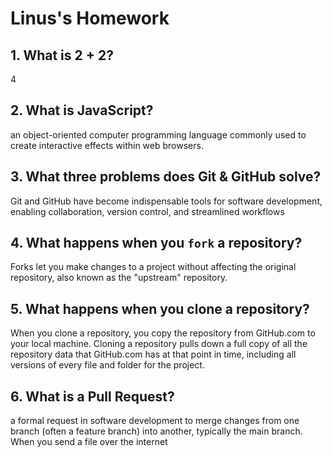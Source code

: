 # Linus's Homework

## 1. What is 2 + 2?

4

## 2. What is JavaScript?

an object-oriented computer programming language commonly used to create interactive effects within web browsers.

## 3. What three problems does Git & GitHub solve?

 Git and GitHub have become indispensable tools for software development, enabling collaboration, version control, and streamlined workflows


## 4. What happens when you `fork` a repository?

Forks let you make changes to a project without affecting the original repository, also known as the "upstream" repository.

## 5. What happens when you clone a repository?

When you clone a repository, you copy the repository from GitHub.com to your local machine. Cloning a repository pulls down a full copy of all the repository data that GitHub.com has at that point in time, including all versions of every file and folder for the project.

## 6. What is a Pull Request?
a formal request in software development to merge changes from one branch (often a feature branch) into another, typically the main branch. 
When you send a file over the internet
